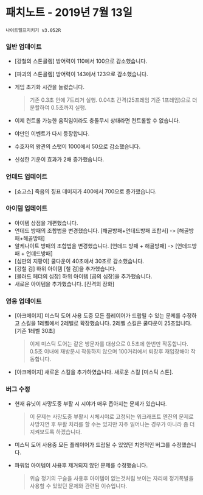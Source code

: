 # 패치노트 - 2019년 7월 13일

```
나이트엘프지키기 v3.052R
```

### 일반 업데이트

- [강철의 스톤골렘] 방어력이 110에서 100으로 감소했습니다.

- [파괴의 스톤골렘] 방어력이 143에서 123으로 감소했습니다.

- 게임 초기화 시간을 늘렸습니다.

  > 기존 0.3초 안에 7트리거 실행. 0.04초 간격(25프레임 기준 1프레임)으로 더 분할하여 0.5초까지 실행.

- 이제 컨트롤 가능한 움직임이라도 충돌무시 상태라면 컨트롤할 수 없습니다.

- 야만인 이벤트가 다시 등장합니다.

- 수호자의 왕관의 스탯이 1000에서 50으로 감소했습니다.

- 신성한 기운이 효과가 2배 증가했습니다.

### 언데드 업데이트

- [쇼고스] 죽음의 징표 데미지가 400에서 700으로 증가했습니다.

### 아이템 업데이트

- 아이템 상점을 개편했습니다.
- 언데드 방패의 조합법을 변경했습니다. [해골방패+언데드방패 조합서] -> [해골방패+해골방패]
- 알케나이트 방패의 조합법을 변경했습니다. [언데드 방패 + 해골방패] -> [언데드방패 + 언데드방패]
- [심판의 지팡이] 쿨다운이 40초에서 30초로 감소했습니다.
- [강철 검] 하위 아이템 [철 검]을 추가했습니다.
- [블러드 페더의 심장] 하위 아이템 [곰의 심장]을 추가했습니다.
- 새로운 아이템을 추가했습니다. [진격의 장화]

### 영웅 업데이트

- [아크메이지] 미스틱 도어 사용 도중 모든 플레이어가 드랍될 수 있는 문제를 수정하고 스킬을 1레벨에서 2레벨로 확장했습니다. 2레벨 스킬은 쿨다운이 25초입니다. [기존 1레벨 30초]

  > 이제 미스틱 도어는 같은 방문자를 대상으로 0.5초에 한번만 작동합니다. 0.5초 이내에 재방문시 작동하지 않으며 100거리에서 퇴장후 재입장해야 작동합니다.

- [아크메이지] 새로운 스킬을 추가하였습니다. 새로운 스킬 [미스틱 스톤].

### 버그 수정

- 현재 유닛이 사망도중 부활 시 시야가 매우 좁아지는 문제가 있습니다.

  > 이 문제는 사망도중 부활시 시체시야로 고정되는 워크래프트 엔진의 문제로 사망지연 후 부활 처리를 할 수는 있지만 자주 일어나는 경우가 아니라 좀 더 지켜보도록 하겠습니다.

- 미스틱 도어 사용중 모든 플레이어가 드랍될 수 있었던 치명적인 버그를 수정했습니다.

- 파워업 아이템이 사용후 제거되지 않던 문제를 수정했습니다.

  > 위습 정기의 구슬을 사용후 아이템이 없는것처럼 보이는 자리에 정기폭발을 사용할 수 있었던 문제와 관련된 이슈입니다.